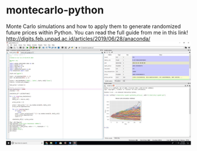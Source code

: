 # montecarlo-python
Monte Carlo simulations and how to apply them to generate randomized future prices within Python. You can read the full guide from me in this link! http://digits.feb.unpad.ac.id/articles/2019/06/28/anaconda/
![GitHub Logo](/done.jpg)

